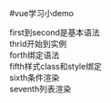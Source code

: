 #vue学习小demo

first到second是基本语法  
thrid开始到实例  
forth绑定语法  
fifth样式class和style绑定  
sixth条件渲染  
seventh列表渲染
